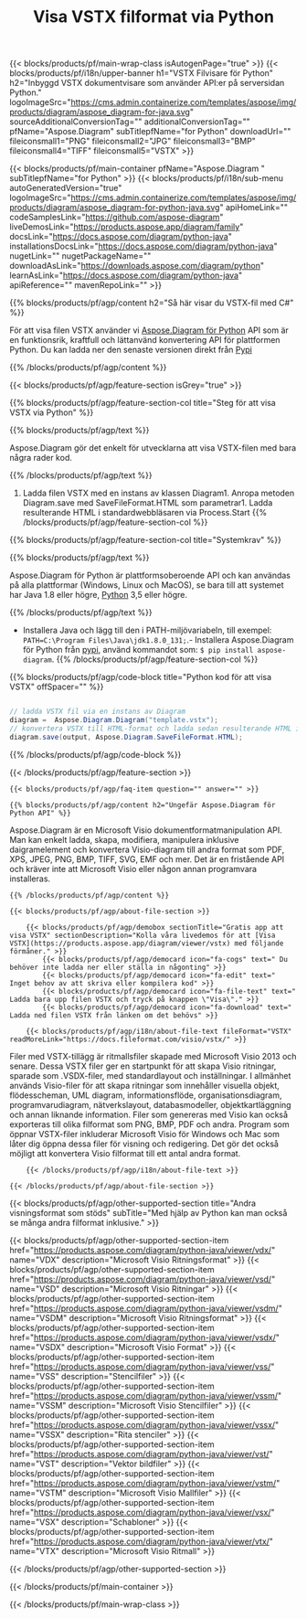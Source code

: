 ﻿---
title: Visa VSTX filformat via Python 
weight: 3480
url: /sv/python-java/viewer/vstx/ 
description: Python källkod för att ladda, rendera och visa VSTX dokument i valfri Python-baserad applikation.
---
{{< blocks/products/pf/main-wrap-class isAutogenPage="true" >}}
{{< blocks/products/pf/i18n/upper-banner h1="VSTX Filvisare för Python" h2="Inbyggd VSTX dokumentvisare som använder API:er på serversidan Python." logoImageSrc="https://cms.admin.containerize.com/templates/aspose/img/products/diagram/aspose_diagram-for-java.svg" sourceAdditionalConversionTag="" additionalConversionTag="" pfName="Aspose.Diagram" subTitlepfName="for Python" downloadUrl="" fileiconsmall1="PNG" fileiconsmall2="JPG" fileiconsmall3="BMP" fileiconsmall4="TIFF" fileiconsmall5="VSTX" >}}

{{< blocks/products/pf/main-container pfName="Aspose.Diagram " subTitlepfName="for Python" >}}
{{< blocks/products/pf/i18n/sub-menu autoGeneratedVersion="true" logoImageSrc="https://cms.admin.containerize.com/templates/aspose/img/products/diagram/aspose_diagram-for-python-java.svg" apiHomeLink="" codeSamplesLink="https://github.com/aspose-diagram" liveDemosLink="https://products.aspose.app/diagram/family" docsLink="https://docs.aspose.com/diagram/python-java" installationsDocsLink="https://docs.aspose.com/diagram/python-java" nugetLink="" nugetPackageName="" downloadAsLink="https://downloads.aspose.com/diagram/python" learnAsLink="https://docs.aspose.com/diagram/python-java" apiReference="" mavenRepoLink="" >}}

{{% blocks/products/pf/agp/content h2="Så här visar du VSTX-fil med C#" %}}

 För att visa filen VSTX använder vi
 [Aspose.Diagram för Python](https://products.aspose.com/diagram/python-java/) 
 API som är en funktionsrik, kraftfull och lättanvänd konvertering API för plattformen Python. Du kan ladda ner den senaste versionen direkt från
 [Pypi](https://pypi.org/project/aspose-diagram/) 

{{% /blocks/products/pf/agp/content %}}

{{< blocks/products/pf/agp/feature-section isGrey="true" >}}

{{% blocks/products/pf/agp/feature-section-col title="Steg för att visa VSTX via Python" %}}

{{% blocks/products/pf/agp/text %}}

 Aspose.Diagram gör det enkelt för utvecklarna att visa VSTX-filen med bara några rader kod.

{{% /blocks/products/pf/agp/text %}}

1. Ladda filen VSTX med en instans av klassen Diagram1. Anropa metoden Diagram.save med SaveFileFormat.HTML som parametrar1. Ladda resulterande HTML i standardwebbläsaren via Process.Start
{{% /blocks/products/pf/agp/feature-section-col %}}

{{% blocks/products/pf/agp/feature-section-col title="Systemkrav" %}}

{{% blocks/products/pf/agp/text %}}

 Aspose.Diagram för Python är plattformsoberoende API och kan användas på alla plattformar (Windows, Linux och MacOS), se bara till att systemet har Java 1.8 eller högre, [Python](https://www.python.org/downloads/) 3,5 eller högre. 
 
{{% /blocks/products/pf/agp/text %}}

- Installera Java och lägg till den i PATH-miljövariabeln, till exempel: <code>PATH=C:\Program Files\Java\jdk1.8.0_131;</code>.- Installera Aspose.Diagram för Python från <a href="https://pypi.org/project/aspose-diagram/">pypi</a>, använd kommandot som: <code>$ pip install aspose-diagram</code>.
{{% /blocks/products/pf/agp/feature-section-col %}}

{{% blocks/products/pf/agp/code-block title="Python kod för att visa VSTX" offSpacer="" %}}

```cs

// ladda VSTX fil via en instans av Diagram
diagram =  Aspose.Diagram.Diagram("template.vstx");
// konvertera VSTX till HTML-format och ladda sedan resulterande HTML i standardwebbläsaren
diagram.save(output, Aspose.Diagram.SaveFileFormat.HTML);


```

{{% /blocks/products/pf/agp/code-block %}}

{{< /blocks/products/pf/agp/feature-section >}}

    {{< blocks/products/pf/agp/faq-item question="" answer="" >}}
 

<!-- aboutfile Starts -->

    {{% blocks/products/pf/agp/content h2="Ungefär Aspose.Diagram för Python API" %}}

 Aspose.Diagram är en Microsoft Visio dokumentformatmanipulation API. Man kan enkelt ladda, skapa, modifiera, manipulera inklusive daigramelement och konvertera Visio-diagram till andra format som PDF, XPS, JPEG, PNG, BMP, TIFF, SVG, EMF och mer. Det är en fristående API och kräver inte att Microsoft Visio eller någon annan programvara installeras.  



    {{% /blocks/products/pf/agp/content %}}

    {{< blocks/products/pf/agp/about-file-section >}}

        {{< blocks/products/pf/agp/demobox sectionTitle="Gratis app att visa VSTX" sectionDescription="Kolla våra livedemos för att [Visa VSTX](https://products.aspose.app/diagram/viewer/vstx) med följande förmåner." >}}
            {{< blocks/products/pf/agp/democard icon="fa-cogs" text=" Du behöver inte ladda ner eller ställa in någonting" >}}
            {{< blocks/products/pf/agp/democard icon="fa-edit" text=" Inget behov av att skriva eller kompilera kod" >}}
            {{< blocks/products/pf/agp/democard icon="fa-file-text" text=" Ladda bara upp filen VSTX och tryck på knappen \"Visa\"." >}}
            {{< blocks/products/pf/agp/democard icon="fa-download" text=" Ladda ned filen VSTX från länken om det behövs" >}}

        {{< blocks/products/pf/agp/i18n/about-file-text fileFormat="VSTX" readMoreLink="https://docs.fileformat.com/visio/vstx/" >}}
Filer med VSTX-tillägg är ritmallsfiler skapade med Microsoft Visio 2013 och senare. Dessa VSTX filer ger en startpunkt för att skapa Visio ritningar, sparade som .VSDX-filer, med standardlayout och inställningar. I allmänhet används Visio-filer för att skapa ritningar som innehåller visuella objekt, flödesscheman, UML diagram, informationsflöde, organisationsdiagram, programvarudiagram, nätverkslayout, databasmodeller, objektkartläggning och annan liknande information. Filer som genereras med Visio kan också exporteras till olika filformat som PNG, BMP, PDF och andra. Program som öppnar VSTX-filer inkluderar Microsoft Visio för Windows och Mac som låter dig öppna dessa filer för visning och redigering. Det gör det också möjligt att konvertera Visio filformat till ett antal andra format. 

        {{< /blocks/products/pf/agp/i18n/about-file-text >}}

    {{< /blocks/products/pf/agp/about-file-section >}}

<!-- aboutfile Ends -->

{{< blocks/products/pf/agp/other-supported-section title="Andra visningsformat som stöds" subTitle="Med hjälp av Python kan man också se många andra filformat inklusive." >}}

{{< blocks/products/pf/agp/other-supported-section-item href="https://products.aspose.com/diagram/python-java/viewer/vdx/" name="VDX" description="Microsoft Visio Ritningsformat" >}}
{{< blocks/products/pf/agp/other-supported-section-item href="https://products.aspose.com/diagram/python-java/viewer/vsd/" name="VSD" description="Microsoft Visio Ritningar" >}}
{{< blocks/products/pf/agp/other-supported-section-item href="https://products.aspose.com/diagram/python-java/viewer/vsdm/" name="VSDM" description="Microsoft Visio Ritningsformat" >}}
{{< blocks/products/pf/agp/other-supported-section-item href="https://products.aspose.com/diagram/python-java/viewer/vsdx/" name="VSDX" description="Microsoft Visio Format" >}}
{{< blocks/products/pf/agp/other-supported-section-item href="https://products.aspose.com/diagram/python-java/viewer/vss/" name="VSS" description="Stencilfiler" >}}
{{< blocks/products/pf/agp/other-supported-section-item href="https://products.aspose.com/diagram/python-java/viewer/vssm/" name="VSSM" description="Microsoft Visio Stencilfiler" >}}
{{< blocks/products/pf/agp/other-supported-section-item href="https://products.aspose.com/diagram/python-java/viewer/vssx/" name="VSSX" description="Rita stenciler" >}}
{{< blocks/products/pf/agp/other-supported-section-item href="https://products.aspose.com/diagram/python-java/viewer/vst/" name="VST" description="Vektor bildfiler" >}}
{{< blocks/products/pf/agp/other-supported-section-item href="https://products.aspose.com/diagram/python-java/viewer/vstm/" name="VSTM" description="Microsoft Visio Mallfiler" >}}
{{< blocks/products/pf/agp/other-supported-section-item href="https://products.aspose.com/diagram/python-java/viewer/vsx/" name="VSX" description="Schabloner" >}}
{{< blocks/products/pf/agp/other-supported-section-item href="https://products.aspose.com/diagram/python-java/viewer/vtx/" name="VTX" description="Microsoft Visio Ritmall" >}}

{{< /blocks/products/pf/agp/other-supported-section >}}

{{< /blocks/products/pf/main-container >}}
    
{{< /blocks/products/pf/main-wrap-class >}}